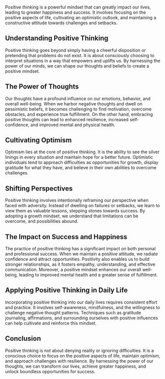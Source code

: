
Positive thinking is a powerful mindset that can greatly impact our lives, leading to greater happiness and success. It involves focusing on the positive aspects of life, cultivating an optimistic outlook, and maintaining a constructive attitude towards challenges and setbacks.

Understanding Positive Thinking
-------------------------------

Positive thinking goes beyond simply having a cheerful disposition or pretending that problems do not exist. It is about consciously choosing to interpret situations in a way that empowers and uplifts us. By harnessing the power of our minds, we can shape our thoughts and beliefs to create a positive mindset.

The Power of Thoughts
---------------------

Our thoughts have a profound influence on our emotions, behavior, and overall well-being. When we harbor negative thoughts and dwell on pessimistic beliefs, it becomes challenging to find motivation, overcome obstacles, and experience true fulfillment. On the other hand, embracing positive thoughts can lead to enhanced resilience, increased self-confidence, and improved mental and physical health.

Cultivating Optimism
--------------------

Optimism lies at the core of positive thinking. It is the ability to see the silver linings in every situation and maintain hope for a better future. Optimistic individuals tend to approach difficulties as opportunities for growth, display gratitude for what they have, and believe in their own abilities to overcome challenges.

Shifting Perspectives
---------------------

Positive thinking involves intentionally reframing our perspective when faced with adversity. Instead of dwelling on failures or setbacks, we learn to view them as valuable lessons, stepping stones towards success. By adopting a growth mindset, we understand that limitations can be overcome, and possibilities abound.

The Impact on Success and Happiness
-----------------------------------

The practice of positive thinking has a significant impact on both personal and professional success. When we maintain a positive attitude, we radiate confidence and attract opportunities. Positivity also enables us to build stronger relationships, as it fosters empathy, understanding, and effective communication. Moreover, a positive mindset enhances our overall well-being, leading to improved mental health and a greater sense of fulfillment.

Applying Positive Thinking in Daily Life
----------------------------------------

Incorporating positive thinking into our daily lives requires consistent effort and practice. It involves self-awareness, mindfulness, and the willingness to challenge negative thought patterns. Techniques such as gratitude journaling, affirmations, and surrounding ourselves with positive influences can help cultivate and reinforce this mindset.

Conclusion
----------

Positive thinking is not about denying reality or ignoring difficulties. It is a conscious choice to focus on the positive aspects of life, maintain optimism, and approach challenges with resilience. By harnessing the power of our thoughts, we can transform our lives, achieve greater happiness, and unlock boundless opportunities for success.

